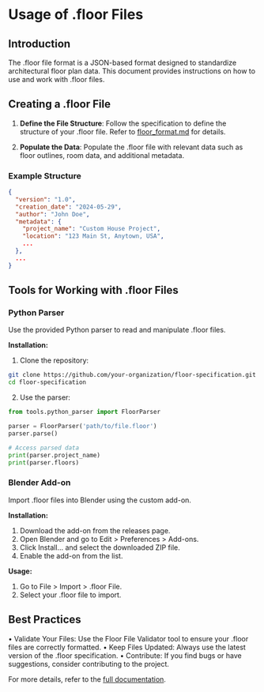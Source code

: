# Usage of .floor Files

## Introduction

The .floor file format is a JSON-based format designed to standardize architectural floor plan data. This document provides instructions on how to use and work with .floor files.

## Creating a .floor File

1. **Define the File Structure**:
   Follow the specification to define the structure of your .floor file. Refer to [floor_format.md](/specification/floor_format.md) for details.

2. **Populate the Data**:
   Populate the .floor file with relevant data such as floor outlines, room data, and additional metadata.

### Example Structure

```json
{
  "version": "1.0",
  "creation_date": "2024-05-29",
  "author": "John Doe",
  "metadata": {
    "project_name": "Custom House Project",
    "location": "123 Main St, Anytown, USA",
    ...
  },
  ...
}
```

## Tools for Working with .floor Files

### Python Parser

Use the provided Python parser to read and manipulate .floor files.

**Installation:**

1. Clone the repository:
  ```bash
  git clone https://github.com/your-organization/floor-specification.git
  cd floor-specification
  ```

2.	Use the parser:
  ```python
  from tools.python_parser import FloorParser
  
  parser = FloorParser('path/to/file.floor')
  parser.parse()
  
  # Access parsed data
  print(parser.project_name)
  print(parser.floors)
  ```

### Blender Add-on

Import .floor files into Blender using the custom add-on.

**Installation:**

1.	Download the add-on from the releases page.
2.	Open Blender and go to Edit > Preferences > Add-ons.
3.	Click Install... and select the downloaded ZIP file.
4.	Enable the add-on from the list.


**Usage:**

1.	Go to File > Import > .floor File.
2.	Select your .floor file to import.

## Best Practices

•	Validate Your Files: Use the Floor File Validator tool to ensure your .floor files are correctly formatted.
•	Keep Files Updated: Always use the latest version of the .floor specification.
•	Contribute: If you find bugs or have suggestions, consider contributing to the project.

For more details, refer to the [full documentation](/specification/floor_format.md).
